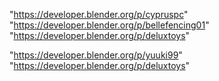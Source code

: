 "https://developer.blender.org/p/cypruspc"
"https://developer.blender.org/p/bellefencing01"
"https://developer.blender.org/p/deluxtoys"
 
"https://developer.blender.org/p/yuuki99"
"https://developer.blender.org/p/deluxtoys"
 
